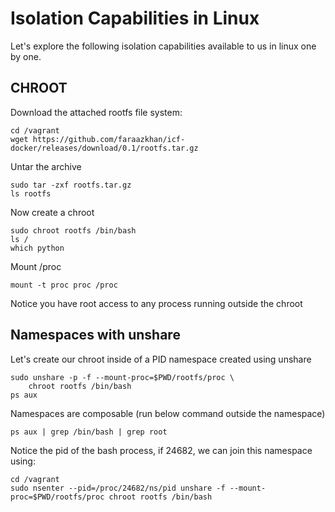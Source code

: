 # Isolation Capabilities in Linux

Let's explore the following isolation capabilities available to us in linux one by one.

## CHROOT

Download the attached rootfs file system:

```
cd /vagrant
wget https://github.com/faraazkhan/icf-docker/releases/download/0.1/rootfs.tar.gz
```

Untar the archive

```
sudo tar -zxf rootfs.tar.gz
ls rootfs
```

Now create a chroot

```
sudo chroot rootfs /bin/bash
ls /
which python
```

Mount /proc

```
mount -t proc proc /proc
```

Notice you have root access to any process running outside the chroot

## Namespaces with unshare

Let's create our chroot inside of a PID namespace created using unshare

```
sudo unshare -p -f --mount-proc=$PWD/rootfs/proc \
    chroot rootfs /bin/bash
ps aux
```

Namespaces are composable (run below command outside the namespace)

```
ps aux | grep /bin/bash | grep root
```

Notice the pid of the bash process, if 24682, we can join this namespace using:

```
cd /vagrant
sudo nsenter --pid=/proc/24682/ns/pid unshare -f --mount-proc=$PWD/rootfs/proc chroot rootfs /bin/bash
```

